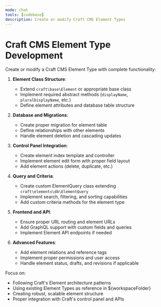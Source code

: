 ```yaml
---
mode: chat
tools: [codebase]
description: Create or modify Craft CMS Element Types
---
```


# Craft CMS Element Type Development

Create or modify a Craft CMS Element Type with complete functionality:

1. **Element Class Structure**:
   - Extend `craft\base\Element` or appropriate base class
   - Implement required abstract methods (`displayName`, `pluralDisplayName`, etc.)
   - Define element attributes and database table structure

2. **Database and Migrations**:
   - Create proper migration for element table
   - Define relationships with other elements
   - Handle element deletion and cascading updates

3. **Control Panel Integration**:
   - Create element index template and controller
   - Implement element edit form with proper field layout
   - Add element actions (delete, duplicate, etc.)

4. **Query and Criteria**:
   - Create custom ElementQuery class extending `craft\elements\db\ElementQuery`
   - Implement search, filtering, and sorting capabilities
   - Add custom criteria methods for the element type

5. **Frontend and API**:
   - Ensure proper URL routing and element URLs
   - Add GraphQL support with custom fields and queries
   - Implement Element API endpoints if needed

6. **Advanced Features**:
   - Add element relations and reference tags
   - Implement proper permissions and user access
   - Handle element status, drafts, and revisions if applicable

Focus on:
- Following Craft's Element architecture patterns
- Using existing Element Types as reference in ${workspaceFolder}
- Creating robust, scalable element structure
- Proper integration with Craft's control panel and APIs